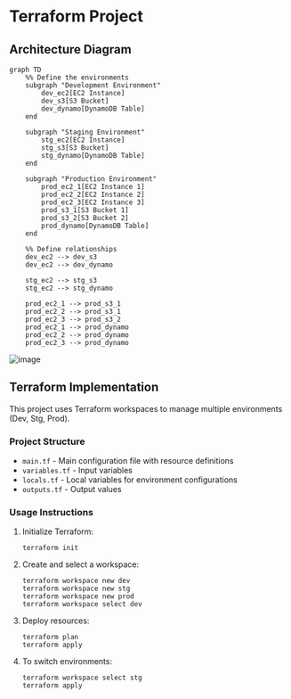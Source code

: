 # Terraform Project

## Architecture Diagram

```mermaid
graph TD
    %% Define the environments
    subgraph "Development Environment"
        dev_ec2[EC2 Instance]
        dev_s3[S3 Bucket]
        dev_dynamo[DynamoDB Table]
    end

    subgraph "Staging Environment"
        stg_ec2[EC2 Instance]
        stg_s3[S3 Bucket]
        stg_dynamo[DynamoDB Table]
    end

    subgraph "Production Environment"
        prod_ec2_1[EC2 Instance 1] 
        prod_ec2_2[EC2 Instance 2]
        prod_ec2_3[EC2 Instance 3]
        prod_s3_1[S3 Bucket 1]
        prod_s3_2[S3 Bucket 2]
        prod_dynamo[DynamoDB Table]
    end

    %% Define relationships
    dev_ec2 --> dev_s3
    dev_ec2 --> dev_dynamo

    stg_ec2 --> stg_s3
    stg_ec2 --> stg_dynamo

    prod_ec2_1 --> prod_s3_1
    prod_ec2_2 --> prod_s3_1
    prod_ec2_3 --> prod_s3_2
    prod_ec2_1 --> prod_dynamo
    prod_ec2_2 --> prod_dynamo
    prod_ec2_3 --> prod_dynamo
```

![image](https://github.com/user-attachments/assets/e263436c-4191-4c85-8a03-2cefe5054963)



## Terraform Implementation

This project uses Terraform workspaces to manage multiple environments (Dev, Stg, Prod).

### Project Structure
- `main.tf` - Main configuration file with resource definitions
- `variables.tf` - Input variables
- `locals.tf` - Local variables for environment configurations
- `outputs.tf` - Output values

### Usage Instructions

1. Initialize Terraform:
   ```
   terraform init
   ```

2. Create and select a workspace:
   ```
   terraform workspace new dev
   terraform workspace new stg
   terraform workspace new prod
   terraform workspace select dev
   ```

3. Deploy resources:
   ```
   terraform plan
   terraform apply
   ```

4. To switch environments:
   ```
   terraform workspace select stg
   terraform apply
   ```
